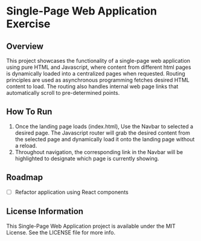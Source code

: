 # Single-Page Web Application Exercise

## Overview

This project showcases the functionality of a single-page web application using pure HTML and Javascript, where content from different html pages is dynamically loaded into a centralized pages when requested.  Routing principles are used as asynchronous programming fetches desired HTML content to load.  The routing also handles internal web page links that automatically scroll to pre-determined points.

## How To Run

1.  Once the landing page loads (index.html), Use the Navbar to selected a desired page.  The Javascript router will grab the desired content from the selected page and dynamically load it onto the landing page without a reload.
2.  Throughout navigation, the corresponding link in the Navbar will be highlighted to designate which page is currently showing.

## Roadmap

- [ ] Refactor application using React components

## License Information

This Single-Page Web Application project is available under the MIT License.  See the LICENSE file for more info.